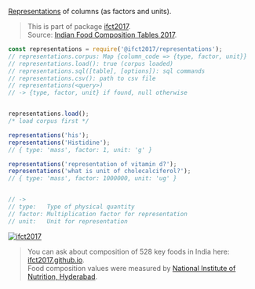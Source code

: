 [Representations] of columns (as factors and units).
> This is part of package [ifct2017].<br>
> Source: [Indian Food Composition Tables 2017].

```javascript
const representations = require('@ifct2017/representations');
// representations.corpus: Map {column_code => {type, factor, unit}}
// representations.load(): true (corpus loaded)
// representations.sql([table], [options]): sql commands
// representations.csv(): path to csv file
// representations(<query>)
// -> {type, factor, unit} if found, null otherwise


representations.load();
/* load corpus first */

representations('his');
representations('Histidine');
// { type: 'mass', factor: 1, unit: 'g' }

representations('representation of vitamin d?');
representations('what is unit of cholecalciferol?');
// { type: 'mass', factor: 1000000, unit: 'ug' }


// ->
// type:   Type of physical quantity
// factor: Multiplication factor for representation
// unit:   Unit for representation
```


[![ifct2017](http://ifct2017.com/ifct_2017.jpg)](https://www.npmjs.com/package/ifct2017)
> You can ask about composition of 528 key foods in India here: [ifct2017.github.io].<br>
> Food composition values were measured by [National Institute of Nutrition, Hyderabad].<br>

[ifct2017]: https://www.npmjs.com/package/ifct2017
[Indian Food Composition Tables 2017]: http://ifct2017.com/
[Representations]: https://github.com/ifct2017/representations/tree/master/index.csv
[ifct2017.github.io]: https://ifct2017.github.io
[National Institute of Nutrition, Hyderabad]: https://www.nin.res.in/
